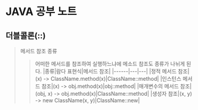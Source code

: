 JAVA 공부 노트
=============

더블콜론(::)
-------------
> 메서드 참조 종류
>  > 어떠한 메서드를 참조하여 실행하느냐에 메소드 참조도 종류가 나뉘게 된다.
|종류|람다 표현식|메서드 참조|
|------|---|---|
|정적 메서드 참조|(x) -> ClassName.method(x)|ClassName::method|
|인스턴스 메서드 참조|(x) -> obj.method(x)|obj::method|
|매개변수의 메서드 참조|(obj, x) -> obj.method(x)|ClassName::method|
|생성자 참조|(x, y) -> new ClassName(x, y)|ClassName::new|
